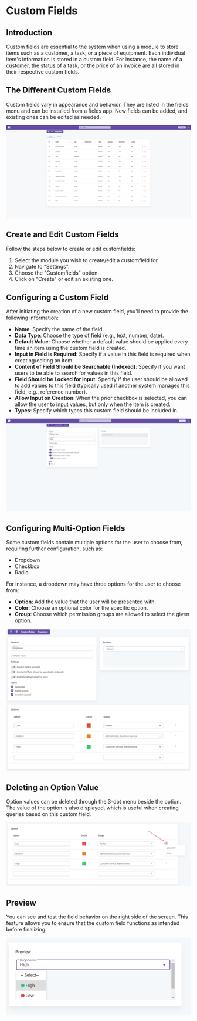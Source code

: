 # Custom Fields

## Introduction

Custom fields are essential to the system when using a module to store items such as a customer, a task, or a piece of equipment. Each individual item's information is stored in a custom field. For instance, the name of a customer, the status of a task, or the price of an invoice are all stored in their respective custom fields.

## The Different Custom Fields

Custom fields vary in appearance and behavior. They are listed in the fields menu and can be installed from a fields app. New fields can be added, and existing ones can be edited as needed.

![alt text](image-5.png)

## Create and Edit Custom Fields

Follow the steps below to create or edit customfields:

1. Select the module you wish to create/edit a customfield for.
2. Navigate to "Settings".
3. Choose the "Customfields" option.
4. Click on "Create" or edit an existing one.

## Configuring a Custom Field

After initiating the creation of a new custom field, you'll need to provide the following information:

- **Name**: Specify the name of the field.
- **Data Type**: Choose the type of field (e.g., text, number, date).
- **Default Value**: Choose whether a default value should be applied every time an item using the custom field is created.
- **Input in Field is Required**: Specify if a value in this field is required when creating/editing an item.
- **Content of Field Should be Searchable (Indexed)**: Specify if you want users to be able to search for values in this field.
- **Field Should be Locked for Input**: Specify if the user should be allowed to add values to this field (typically used if another system manages this field, e.g., reference number).
- **Allow Input on Creation**: When the prior checkbox is selected, you can allow the user to input values, but only when the item is created.
- **Types**: Specify which types this custom field should be included in.

![alt text](image-6.png)

## Configuring Multi-Option Fields

Some custom fields contain multiple options for the user to choose from, requiring further configuration, such as:

- Dropdown
- Checkbox
- Radio

For instance, a dropdown may have three options for the user to choose from:

- **Option**: Add the value that the user will be presented with.
- **Color**: Choose an optional color for the specific option.
- **Group**: Choose which permission groups are allowed to select the given option.

![alt text](image-7.png)

## Deleting an Option Value

Option values can be deleted through the 3-dot menu beside the option. The value of the option is also displayed, which is useful when creating queries based on this custom field.

![alt text](image-8.png)

## Preview

You can see and test the field behavior on the right side of the screen. This feature allows you to ensure that the custom field functions as intended before finalizing.

![alt text](image-9.png)

